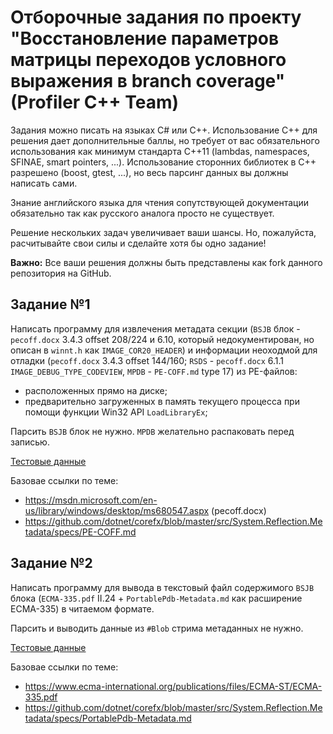 # Отборочные задания по проекту "Восстановление параметров матрицы переходов условного выражения в branch coverage" (Profiler С++ Team)
Задания можно писать на языках C# или C++. Использование С++ для решения дает дополнительные баллы, но требует от вас обязательного использования как минимум стандарта C++11 (lambdas, namespaces, SFINAE, smart pointers, ...). Использование сторонних библиотек в С++ разрешено (boost, gtest, ...), но весь парсинг данных вы должны написать сами.

Знание английского языка для чтения сопутствующей документации обязательно так как русского аналога просто не существует.

Решение нескольких задач увеличивает ваши шансы. Но, пожалуйста, расчитывайте свои силы и сделайте хотя бы одно задание!

**Важно:** Все ваши решения должны быть представлены как fork данного репозитория на GitHub.

## Задание №1
Написать программу для извлечения метадата секции (`BSJB` блок - `pecoff.docx` 3.4.3 offset 208/224 и 6.10, который недокументирован, но описан в `winnt.h` как `IMAGE_COR20_HEADER`) и информации неоходмой для отладки (`pecoff.docx` 3.4.3 offset 144/160; `RSDS` - `pecoff.docx` 6.1.1 `IMAGE_DEBUG_TYPE_CODEVIEW`, `MPDB` - `PE-COFF.md` type 17) из PE-файлов:
* расположенных прямо на диске;
* предварительно загруженных в память текущего процесса при помощи функции Win32 API `LoadLibraryEx`;

Парсить `BSJB` блок не нужно. `MPDB` желательно распаковать перед записью.

[Тестовые данные](/test_data/pe)

Базовае ссылки по теме:
  * https://msdn.microsoft.com/en-us/library/windows/desktop/ms680547.aspx (pecoff.docx)
  * https://github.com/dotnet/corefx/blob/master/src/System.Reflection.Metadata/specs/PE-COFF.md

## Задание №2
Написать программу для вывода в текстовый файл содержимого `BSJB` блока (`ECMA-335.pdf` II.24 + `PortablePdb-Metadata.md` как расширение ECMA-335) в читаемом формате.

Парсить и выводить данные из `#Blob` стрима метаданных не нужно.

[Тестовые данные](/test_data/md)

Базовае ссылки по теме:
  * https://www.ecma-international.org/publications/files/ECMA-ST/ECMA-335.pdf
  * https://github.com/dotnet/corefx/blob/master/src/System.Reflection.Metadata/specs/PortablePdb-Metadata.md
